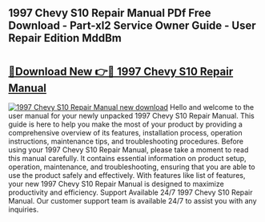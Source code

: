 ## 1997 Chevy S10 Repair Manual PDf Free Download - Part-xl2 Service Owner Guide - User Repair Edition MddBm

# <h2><a href="http://bc1169.oget.top/?id=1997+Chevy+S10+Repair+Manual">🔗Download New 👉🔴 1997 Chevy S10 Repair Manual</a></h2>

[![1997 Chevy S10 Repair Manual new download](https://i.imgur.com/5g1atiW.png)](http://bc1169.oget.top/?id=1997+Chevy+S10+Repair+Manual)
Hello and welcome to the user manual for your newly unpacked 1997 Chevy S10 Repair Manual. This guide is here to help you make the most of your product by providing a comprehensive overview of its features, installation process, operation instructions, maintenance tips, and troubleshooting procedures. Before using your 1997 Chevy S10 Repair Manual, please take a moment to read this manual carefully. It contains essential information on product setup, operation, maintenance, and troubleshooting, ensuring that you are able to use the product safely and effectively. With features like list of features, your new 1997 Chevy S10 Repair Manual is designed to maximize productivity and efficiency. Support Available 24/7 1997 Chevy S10 Repair Manual. Our customer support team is available 24/7 to assist you with any inquiries.
